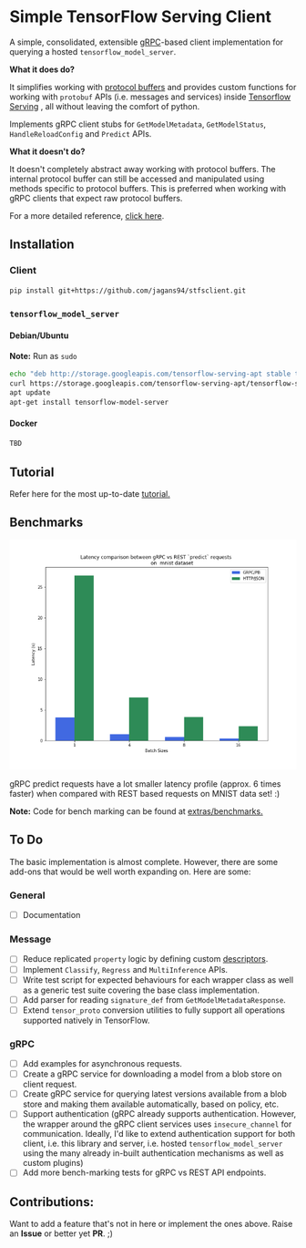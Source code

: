 # Simple TensorFlow Serving Client

A simple, consolidated, extensible [gRPC](https://grpc.io/)-based client implementation for querying a hosted `tensorflow_model_server`.

**What it does do?**

It simplifies working with [protocol buffers](https://developers.google.com/protocol-buffers/) and provides custom functions for working with `protobuf` APIs (i.e. messages and services) inside [Tensorflow Serving](https://www.tensorflow.org/tfx/guide/serving) , all without leaving the comfort of python. 

Implements gRPC client stubs for `GetModelMetadata`, `GetModelStatus`, `HandleReloadConfig` and `Predict` APIs. 

**What it doesn't do?**

It doesn't completely abstract away working with protocol buffers. The internal protocol buffer can still be accessed and manipulated using methods specific to protocol buffers. This is preferred when working with gRPC clients that expect raw protocol buffers.

For a more detailed reference, [click here](/docs/DESIGN.md).

## Installation

### Client

```bash
pip install git+https://github.com/jagans94/stfsclient.git
```

### `tensorflow_model_server` 

#### Debian/Ubuntu

**Note:** Run as `sudo`

```bash
echo "deb http://storage.googleapis.com/tensorflow-serving-apt stable tensorflow-model-server tensorflow-model-server-universal" | tee /etc/apt/sources.list.d/tensorflow-serving.list && \
curl https://storage.googleapis.com/tensorflow-serving-apt/tensorflow-serving.release.pub.gpg | apt-key add -
apt update
apt-get install tensorflow-model-server
```

#### Docker

```bash
TBD
```

## Tutorial

Refer here for the most up-to-date [tutorial.](./extras/tutorial/tutorial.ipynb)

## Benchmarks

 ![](./docs/latency_profile_mnist.png)

gRPC predict requests have a lot smaller latency profile (approx. 6 times faster) when compared with REST based requests on MNIST data set! :)

**Note:** Code for bench marking can be found at  [extras/benchmarks.](./extras/benchmarks)

## To Do

The basic implementation is almost complete. However, there are some add-ons that would be well worth expanding on. Here are some:

### General

- [ ] Documentation

### Message

- [ ] Reduce replicated `property` logic by defining custom [descriptors](https://docs.python.org/3/howto/descriptor.html).
- [ ] Implement `Classify`,  `Regress` and `MultiInference` APIs.
- [ ] Write test script for expected behaviours for each wrapper class as well as a generic test suite covering the base class implementation.
- [ ] Add parser for reading `signature_def` from  `GetModelMetadataResponse`.
- [ ] Extend `tensor_proto` conversion utilities to fully support all operations supported natively in TensorFlow.

### gRPC

- [ ] Add examples for asynchronous requests.
- [ ] Create a gRPC service for downloading a model from a blob store on client request. 
- [ ] Create  gRPC service for querying latest versions available from a blob store and making them available automatically, based on policy, etc.
- [ ] Support authentication (gRPC already supports authentication. However, the wrapper around the gRPC client services uses `insecure_channel` for communication. Ideally, I'd like to extend authentication support for  both client, i.e. this library and server, i.e. hosted  `tensorflow_model_server` using the many already in-built authentication mechanisms as well as custom plugins)
- [ ] Add more bench-marking tests for gRPC vs REST API endpoints.

## Contributions:

Want to add a feature that's not in here or implement the ones above. Raise an **Issue** or better yet **PR**. ;)
